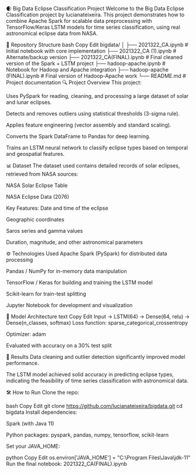 🌒 Big Data Eclipse Classification Project
Welcome to the Big Data Eclipse Classification project by lucianateixeira. This project demonstrates how to combine Apache Spark for scalable data preprocessing with TensorFlow/Keras LSTM models for time series classification, using real astronomical eclipse data from NASA.

📁 Repository Structure
bash
Copy
Edit
bigdata/
│
├── 2021322_CA.ipynb               # Initial notebook with core implementation
├── 2021322_CA (1).ipynb           # Alternate/backup version
├── 2021322_CA(FINAL).ipynb        # Final cleaned version of the Spark + LSTM project
├── hadoop-apache.ipynb            # Notebook for Hadoop and Apache integration
├── hadoop-apache (FINAL).ipynb    # Final version of Hadoop-Apache work
└── README.md                      # Project documentation
🔍 Project Overview
This project:

Uses PySpark for reading, cleaning, and processing a large dataset of solar and lunar eclipses.

Detects and removes outliers using statistical thresholds (3-sigma rule).

Applies feature engineering (vector assembly and standard scaling).

Converts the Spark DataFrame to Pandas for deep learning.

Trains an LSTM neural network to classify eclipse types based on temporal and geospatial features.

📊 Dataset
The dataset used contains detailed records of solar eclipses, retrieved from NASA sources:

NASA Solar Eclipse Table

NASA Eclipse Data (2076)

Key Features:
Date and time of the eclipse

Geographic coordinates

Saros series and gamma values

Duration, magnitude, and other astronomical parameters

⚙️ Technologies Used
Apache Spark (PySpark) for distributed data processing

Pandas / NumPy for in-memory data manipulation

TensorFlow / Keras for building and training the LSTM model

Scikit-learn for train-test splitting

Jupyter Notebook for development and visualization

🧠 Model Architecture
text
Copy
Edit
Input → LSTM(64) → Dense(64, relu) → Dense(n_classes, softmax)
Loss function: sparse_categorical_crossentropy

Optimizer: adam

Evaluated with accuracy on a 30% test split

🧪 Results
Data cleaning and outlier detection significantly improved model performance.

The LSTM model achieved solid accuracy in predicting eclipse types, indicating the feasibility of time series classification with astronomical data.

🛠 How to Run
Clone the repo:

bash
Copy
Edit
git clone https://github.com/lucianateixeira/bigdata.git
cd bigdata
Install dependencies:

Spark (with Java 11)

Python packages: pyspark, pandas, numpy, tensorflow, scikit-learn

Set your JAVA_HOME:

python
Copy
Edit
os.environ['JAVA_HOME'] = "C:\\Program Files\\Java\\jdk-11"
Run the final notebook:
2021322_CA(FINAL).ipynb
